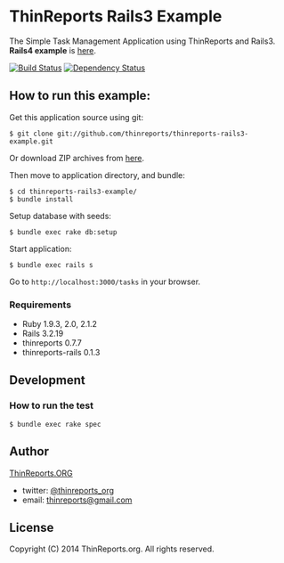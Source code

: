# ThinReports Rails3 Example

The Simple Task Management Application using ThinReports and Rails3. 
**Rails4 example** is [here](https://github.com/thinreports/thinreports-rails4-example).

[![Build Status](http://img.shields.io/travis/thinreports/thinreports-rails3-example.svg?style=flat)](https://travis-ci.org/thinreports/thinreports-rails3-example)
[![Dependency Status](http://img.shields.io/gemnasium/thinreports/thinreports-rails3-example.svg?style=flat)](https://gemnasium.com/thinreports/thinreports-rails3-example)

## How to run this example:

Get this application source using git:

    $ git clone git://github.com/thinreports/thinreports-rails3-example.git

Or download ZIP archives from [here](https://github.com/thinreports/thinreports-rails3-example/archive/master.zip).

Then move to application directory, and bundle:

    $ cd thinreports-rails3-example/
    $ bundle install

Setup database with seeds:

    $ bundle exec rake db:setup

Start application:

    $ bundle exec rails s

Go to `http://localhost:3000/tasks` in your browser.

### Requirements

* Ruby 1.9.3, 2.0, 2.1.2
* Rails 3.2.19
* thinreports 0.7.7
* thinreports-rails 0.1.3

## Development

### How to run the test

    $ bundle exec rake spec

## Author

[ThinReports.ORG](http://www.thinreports.org)

* twitter: [@thinreports_org](https://twitter.com/thinreports_org)
* email: [thinreports@gmail.com](mailto:thinreports@gmail.com)

## License

Copyright (C) 2014 ThinReports.org. All rights reserved.
